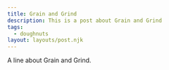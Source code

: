 ```yaml
---
title: Grain and Grind
description: This is a post about Grain and Grind
tags:
  - doughnuts
layout: layouts/post.njk
---
```

A line about Grain and Grind.
